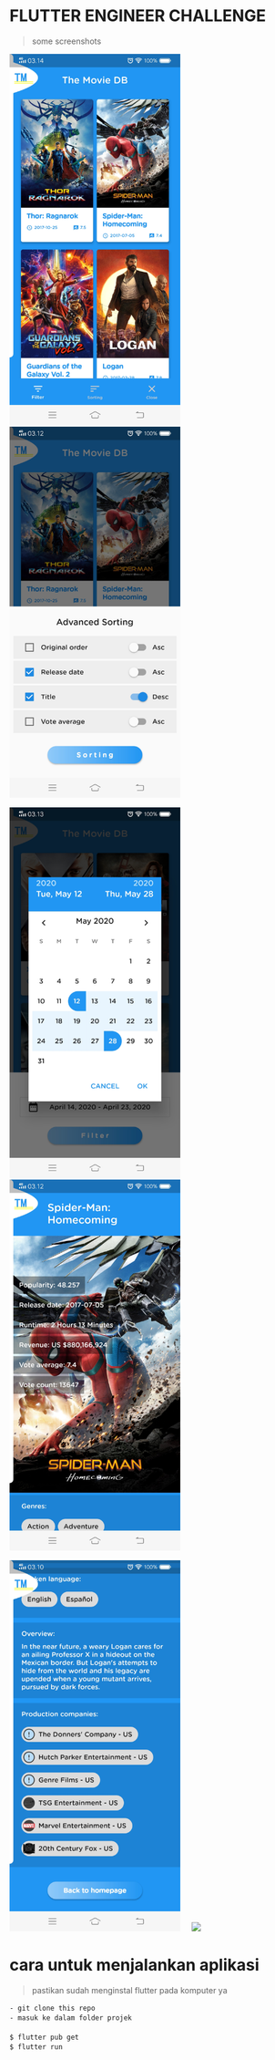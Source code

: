 # FLUTTER ENGINEER CHALLENGE

> some screenshots
<p>
<img src="README-IMAGES/1.jpg" width="300"> &nbsp; &nbsp; <img src="README-IMAGES/2.jpg" width="300">
</p>

<p>
<img src="README-IMAGES/3.jpg" width="300"> &nbsp; &nbsp; <img src="README-IMAGES/4.jpg" width="300">
</p>

<p>
<img src="README-IMAGES/5.jpg" width="300"> &nbsp; &nbsp; <img src="README/home-light.jpg" width="300">
</p>


# cara untuk menjalankan aplikasi
> pastikan sudah menginstal flutter pada komputer ya

``` bash
- git clone this repo
- masuk ke dalam folder projek

$ flutter pub get
$ flutter run
```
